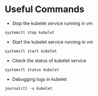 # Useful Commands

- Stop the kubelet service running in vm
```console
systemctl stop kubelet
```

- Start the kubelet service running in vm
```console
systemctl start kubelet
```

- Check the status of kubelet service
```console
systemctl status kubelet
```

- Debugging logs in kubelet
```console
journalctl -u kubelet 
```
